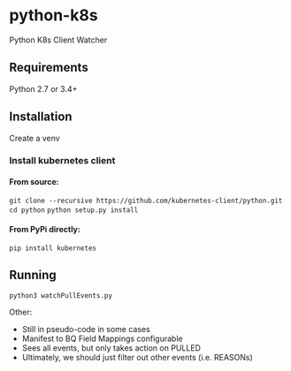 # python-k8s
Python K8s Client Watcher

## **Requirements**
Python 2.7 or 3.4+

## **Installation** 

Create a venv 

### Install kubernetes client

#### From source:

`git clone --recursive https://github.com/kubernetes-client/python.git`
`cd python`
`python setup.py install`

#### From PyPi directly:

`pip install kubernetes`


## Running
`python3 watchPullEvents.py`


Other:

- Still in pseudo-code in some cases
- Manifest to BQ Field Mappings configurable
- Sees all events, but only takes action on PULLED
- Ultimately, we should just filter out other events (i.e. REASONs)


